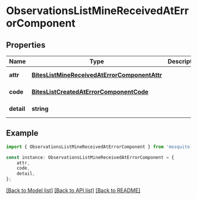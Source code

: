# ObservationsListMineReceivedAtErrorComponent


## Properties

Name | Type | Description | Notes
------------ | ------------- | ------------- | -------------
**attr** | [**BitesListMineReceivedAtErrorComponentAttr**](BitesListMineReceivedAtErrorComponentAttr.md) |  | [default to undefined]
**code** | [**BitesListCreatedAtErrorComponentCode**](BitesListCreatedAtErrorComponentCode.md) |  | [default to undefined]
**detail** | **string** |  | [default to undefined]

## Example

```typescript
import { ObservationsListMineReceivedAtErrorComponent } from 'mosquito-alert';

const instance: ObservationsListMineReceivedAtErrorComponent = {
    attr,
    code,
    detail,
};
```

[[Back to Model list]](../README.md#documentation-for-models) [[Back to API list]](../README.md#documentation-for-api-endpoints) [[Back to README]](../README.md)
